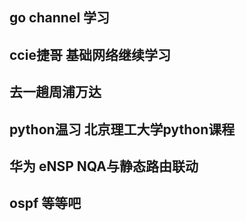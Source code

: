 ## go channel 学习
## ccie捷哥 基础网络继续学习
## 去一趟周浦万达
## python温习 北京理工大学python课程
## 华为 eNSP NQA与静态路由联动


## ospf 等等吧
